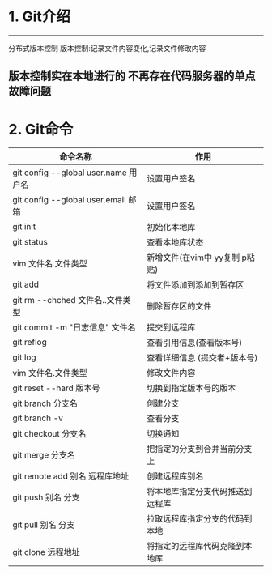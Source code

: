 # 1. Git介绍
---
分布式版本控制
版本控制:记录文件内容变化,记录文件修改内容

版本控制实在本地进行的
不再存在代码服务器的单点故障问题
--- 
# 2. Git命令

命令名称 | 作用
---|---
git config --global user.name 用户名 | 设置用户签名
git config --global user.email 邮箱 | 设置用户签名
git init | 初始化本地库
git status| 查看本地库状态
vim 文件名.文件类型 | 新增文件(在vim中 yy复制 p粘贴)
git add | 将文件添加到添加到暂存区
git rm --chched 文件名..文件类型| 删除暂存区的文件
git commit -m "日志信息" 文件名| 提交到远程库
git reflog |查看引用信息(查看版本号)
git log |查看详细信息 (提交者+版本号)
vim 文件名.文件类型 | 修改文件内容
git reset --hard 版本号| 切换到指定版本号的版本
git branch 分支名 | 创建分支
git branch -v |查看分支
git checkout 分支名 |切换通知
git merge 分支名 |把指定的分支到合并当前分支上
git remote add 别名 远程库地址 |创建远程库别名
git push 别名 分支 | 将本地库指定分支代码推送到远程库
git pull 别名 分支 | 拉取远程库指定分支的代码到本地
git clone 远程地址 | 将指定的远程库代码克隆到本地库
